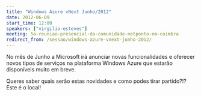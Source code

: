 ```yaml
---
title: "Windows Azure vNext Junho/2012"
date: 2012-06-09
start_time: 12:00
speakers: ["virgilio-esteves"]
meeting: 5a-reuniao-presencial-da-comunidade-netponto-em-coimbra
redirect_from: /sessao/windows-azure-vnext-junho-2012/
---
```


No mês de Junho a Microsoft irá anunciar novas funcionalidades e oferecer novos tipos de serviços na plataforma Windows Azure que estarão disponíveis muito em breve.


Queres saber quais serão estas novidades e como podes tirar partido?!? Este é o local!

